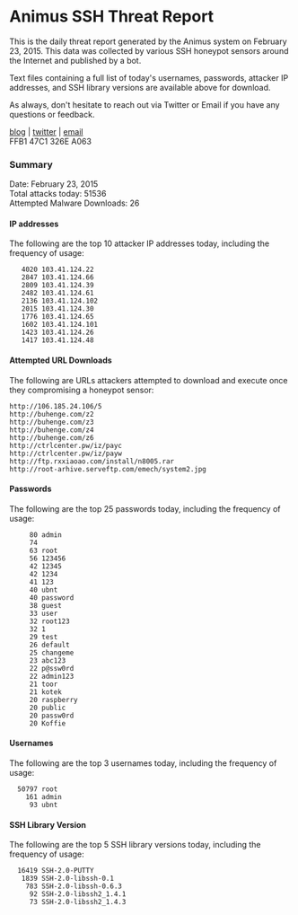 # Animus SSH Threat Report

This is the daily threat report generated by the Animus system on February 23, 2015. This data was collected by various SSH honeypot sensors around the Internet and published by a bot.  

Text files containing a full list of today's usernames, passwords, attacker IP addresses, and SSH library versions are available above for download.  

As always, don't hesitate to reach out via Twitter or Email if you have any questions or feedback.  

[blog](http://morris.guru) | [twitter](https://twitter.com/andrew___morris) | [email](mailto:andrew@morris.guru)  
FFB1 47C1 326E A063  

### Summary

Date: February 23, 2015  
Total attacks today: 51536  
Attempted Malware Downloads: 26 

#### IP addresses
The following are the top 10 attacker IP addresses today, including the frequency of usage:
```
   4020 103.41.124.22
   2847 103.41.124.66
   2809 103.41.124.39
   2482 103.41.124.61
   2136 103.41.124.102
   2015 103.41.124.30
   1776 103.41.124.65
   1602 103.41.124.101
   1423 103.41.124.26
   1417 103.41.124.48
```

#### Attempted URL Downloads
The following are URLs attackers attempted to download and execute once they compromising a honeypot sensor:
```
http://106.185.24.106/5
http://buhenge.com/z2
http://buhenge.com/z3
http://buhenge.com/z4
http://buhenge.com/z6
http://ctrlcenter.pw/iz/payc
http://ctrlcenter.pw/iz/payw
http://ftp.rxxiaoao.com/install/n8005.rar
http://root-arhive.serveftp.com/emech/system2.jpg
```

#### Passwords
The following are the top 25 passwords today, including the frequency of usage:
```
     80 admin
     74 
     63 root
     56 123456
     42 12345
     42 1234
     41 123
     40 ubnt
     40 password
     38 guest
     33 user
     32 root123
     32 1
     29 test
     26 default
     25 changeme
     23 abc123
     22 p@ssw0rd
     22 admin123
     21 toor
     21 kotek
     20 raspberry
     20 public
     20 passw0rd
     20 Koffie
```

#### Usernames
The following are the top 3 usernames today, including the frequency of usage:
```
  50797 root
    161 admin
     93 ubnt
```

#### SSH Library Version
The following are the top 5 SSH library versions today, including the frequency of usage:
```
  16419 SSH-2.0-PUTTY
   1839 SSH-2.0-libssh-0.1
    783 SSH-2.0-libssh-0.6.3
     92 SSH-2.0-libssh2_1.4.1
     73 SSH-2.0-libssh2_1.4.3
```
